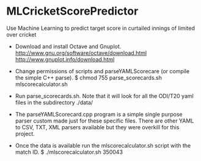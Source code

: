 MLCricketScorePredictor
=======================

Use Machine Learning to predict target score in curtailed innings of limited over cricket

- Download and install Octave and Gnuplot.
  http://www.gnu.org/software/octave/download.html
  http://www.gnuplot.info/download.html

- Change permissions of scripts and parseYAMLScorecare (or compile the simple C++ parse). 
  $ chmod 755 parse_scorecards.sh mlscorecalculator.sh

- Run parse_scorecards.sh. Note that it will look for all the ODI/T20 yaml files in the subdirectory ./data/

- The parseYAMLScorecard.cpp program is a simple single purpose parser custom made just for these specific files.
  There are other YAML to CSV, TXT, XML parsers available but they were overkill for this project.

- Once the data is available run the mlscorecalculator.sh script with the match ID.
  $ ./mlscorecalculator.sh 350043